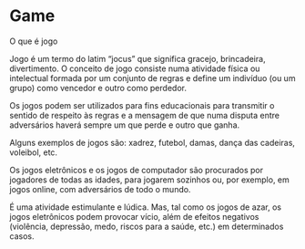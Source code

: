 # Game

O que é jogo 

Jogo é um termo do latim “jocus” que significa gracejo, brincadeira, divertimento. O conceito de jogo consiste numa atividade física ou intelectual formada por um conjunto de regras e define um indivíduo (ou um grupo) como vencedor e outro como perdedor.

Os jogos podem ser utilizados para fins educacionais para transmitir o sentido de respeito às regras e a mensagem de que numa disputa entre adversários haverá sempre um que perde e outro que ganha.

Alguns exemplos de jogos são: xadrez, futebol, damas, dança das cadeiras, voleibol, etc.

Os jogos eletrônicos e os jogos de computador são procurados por jogadores de todas as idades, para jogarem sozinhos ou, por exemplo, em jogos online, com adversários de todo o mundo.

É uma atividade estimulante e lúdica. Mas, tal como os jogos de azar, os jogos eletrônicos podem provocar vício, além de efeitos negativos (violência, depressão, medo, riscos para a saúde, etc.) em determinados casos.